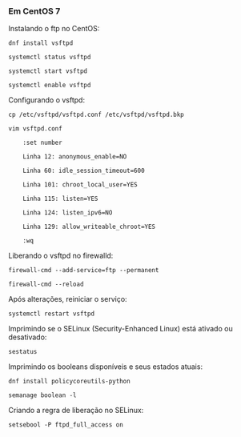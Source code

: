 ### Em CentOS 7

Instalando o ftp no CentOS:

    dnf install vsftpd

    systemctl status vsftpd

    systemctl start vsftpd

    systemctl enable vsftpd

Configurando o vsftpd:

    cp /etc/vsftpd/vsftpd.conf /etc/vsftpd/vsftpd.bkp

    vim vsftpd.conf

        :set number

        Linha 12: anonymous_enable=NO

        Linha 60: idle_session_timeout=600

        Linha 101: chroot_local_user=YES

        Linha 115: listen=YES

        Linha 124: listen_ipv6=NO

        Linha 129: allow_writeable_chroot=YES

        :wq

Liberando o vsftpd no firewalld:

    firewall-cmd --add-service=ftp --permanent

    firewall-cmd --reload

Após alterações, reiniciar o serviço:

    systemctl restart vsftpd

Imprimindo se o SELinux (Security-Enhanced Linux) está ativado ou desativado:

    sestatus

Imprimindo os booleans disponíveis e seus estados atuais:

    dnf install policycoreutils-python

    semanage boolean -l

Criando a regra de liberação no SELinux:

    setsebool -P ftpd_full_access on